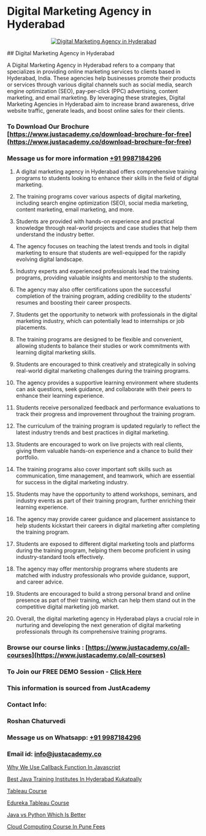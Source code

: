 # Digital Marketing Agency in Hyderabad

<p align="center">
  <a href="https://justacademy.co/course-detail/digital-marketing">
    <img src="https://justacademy.co/storage2/course_image/1676636720_course_image.webp" alt="Digital Marketing Agency in Hyderabad">
  </a>
</p>
## Digital Marketing Agency in Hyderabad

A Digital Marketing Agency in Hyderabad refers to a company that specializes in providing online marketing services to clients based in Hyderabad, India. These agencies help businesses promote their products or services through various digital channels such as social media, search engine optimization (SEO), pay-per-click (PPC) advertising, content marketing, and email marketing. By leveraging these strategies, Digital Marketing Agencies in Hyderabad aim to increase brand awareness, drive website traffic, generate leads, and boost online sales for their clients.
### To Download Our Brochure [https://www.justacademy.co/download-brochure-for-free](https://www.justacademy.co/download-brochure-for-free)
### Message us for more information [+91 9987184296](https://api.whatsapp.com/send?phone=919987184296)
1) A digital marketing agency in Hyderabad offers comprehensive training programs to students looking to enhance their skills in the field of digital marketing. 

2) The training programs cover various aspects of digital marketing, including search engine optimization (SEO), social media marketing, content marketing, email marketing, and more. 

3) Students are provided with hands-on experience and practical knowledge through real-world projects and case studies that help them understand the industry better. 

4) The agency focuses on teaching the latest trends and tools in digital marketing to ensure that students are well-equipped for the rapidly evolving digital landscape. 

5) Industry experts and experienced professionals lead the training programs, providing valuable insights and mentorship to the students. 

6) The agency may also offer certifications upon the successful completion of the training program, adding credibility to the students' resumes and boosting their career prospects. 

7) Students get the opportunity to network with professionals in the digital marketing industry, which can potentially lead to internships or job placements. 

8) The training programs are designed to be flexible and convenient, allowing students to balance their studies or work commitments with learning digital marketing skills. 

9) Students are encouraged to think creatively and strategically in solving real-world digital marketing challenges during the training programs. 

10) The agency provides a supportive learning environment where students can ask questions, seek guidance, and collaborate with their peers to enhance their learning experience. 

11) Students receive personalized feedback and performance evaluations to track their progress and improvement throughout the training program. 

12) The curriculum of the training program is updated regularly to reflect the latest industry trends and best practices in digital marketing. 

13) Students are encouraged to work on live projects with real clients, giving them valuable hands-on experience and a chance to build their portfolio. 

14) The training programs also cover important soft skills such as communication, time management, and teamwork, which are essential for success in the digital marketing industry. 

15) Students may have the opportunity to attend workshops, seminars, and industry events as part of their training program, further enriching their learning experience. 

16) The agency may provide career guidance and placement assistance to help students kickstart their careers in digital marketing after completing the training program. 

17) Students are exposed to different digital marketing tools and platforms during the training program, helping them become proficient in using industry-standard tools effectively. 

18) The agency may offer mentorship programs where students are matched with industry professionals who provide guidance, support, and career advice. 

19) Students are encouraged to build a strong personal brand and online presence as part of their training, which can help them stand out in the competitive digital marketing job market. 

20) Overall, the digital marketing agency in Hyderabad plays a crucial role in nurturing and developing the next generation of digital marketing professionals through its comprehensive training programs.

### Browse our course links : [https://www.justacademy.co/all-courses](https://www.justacademy.co/all-courses) 
### To Join our FREE DEMO Session - [Click Here](https://www.justacademy.co/register-for-course-demo)


### This information is sourced from JustAcademy
### Contact Info:
### Roshan Chaturvedi
### Message us on Whatsapp: [+91 9987184296](https://api.whatsapp.com/send?phone=919987184296)
### Email id: [info@justacademy.co](mailto:info@justacademy.co)
                
[Why We Use Callback Function In Javascript](https://www.linkedin.com/pulse/why-we-use-callback-function-javascript-justacademy-if2ic?trackingId=3AuD7EpcLIfCOl%2Fwqdxv%2FA%3D%3D&lipi=urn%3Ali%3Apage%3Ad_flagship3_company_admin%3BtwB7D7uTSjygLpECXwvsug%3D%3D)

[Best Java Training Institutes In Hyderabad Kukatpally](https://www.linkedin.com/pulse/best-java-training-institutes-hyderabad-kukatpally-xqp2f?trackingId=rGZ1v9nttzIxrZmkK6In0w%3D%3D&lipi=urn%3Ali%3Apage%3Ad_flagship3_company_admin%3BSRVvZqxTRJ2BK3zMbr9wpQ%3D%3D)

[Tableau Course](https://medium.com/@negishivu99/tableau-course-35d576fb2205)

[Edureka Tableau Course](https://medium.com/@ranemanish460/edureka-tableau-course-7b0790c0eac8)

[Java vs Python Which Is Better](https://justacademyin.github.io/justacademy/java-vs-python-which-is-better)

[Cloud Computing Course In Pune Fees](https://justacademyin.github.io/justacademy/cloud-computing-course-in-pune-fees)

